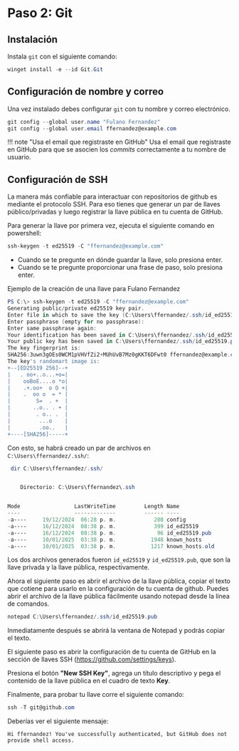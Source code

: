 # Paso 2: Git

## Instalación

Instala `git` con el siguiente comando:

```powershell
winget install -e --id Git.Git
```

## Configuración de nombre y correo

Una vez instalado debes configurar `git` con tu nombre y correo electrónico.

```powershell
git config --global user.name "Fulano Fernandez"
git config --global user.email ffernandez@example.com
```

!!! note "Usa el email que registraste en GitHub"
    Usa el email que registraste en GitHub para que se asocien los *commits* correctamente a tu nombre de usuario.

## Configuración de SSH

La manera más confiable para interactuar con repositorios de github es mediante
el protocolo SSH. Para eso tienes que generar un par de llaves público/privadas
y luego registrar la llave pública en tu cuenta de GitHub.

Para generar la llave por primera vez, ejecuta el siguiente comando en powershell:

```powershell
ssh-keygen -t ed25519 -C "ffernandez@example.com"
```

- Cuando se te pregunte en dónde guardar la llave, solo presiona enter.
- Cuando se te pregunte proporcionar una frase de paso, solo presiona enter.

Ejemplo de la creación de una llave para Fulano Fernandez

```PowerShell
PS C:\> ssh-keygen -t ed25519 -C "ffernandez@example.com"
Generating public/private ed25519 key pair.
Enter file in which to save the key (C:\Users\ffernandez/.ssh/id_ed25519):
Enter passphrase (empty for no passphrase):
Enter same passphrase again:
Your identification has been saved in C:\Users\ffernandez/.ssh/id_ed25519
Your public key has been saved in C:\Users\ffernandez/.ssh/id_ed25519.pub
The key fingerprint is:
SHA256:3uwn3gOEs0WCM1pVHVfZi2+MUhUvB7Mz0gKKT6DFwt0 ffernandez@example.com
The key's randomart image is:
+--[ED25519 256]--+
|   . oo+..o...+o=|
|    ooBoE....o *o|
|    .+.oo+  o O +|
|    .  oo o  = * |
|        S=  . +  |
|       ..o.. . + |
|        . o.. .  |
|         ...o    |
|         .oo..   |
+----[SHA256]-----+
```

Con esto, se habrá creado un par de archivos en `C:\Users\ffernandez/.ssh/`:

```PowerShell
 dir C:\Users\ffernandez/.ssh/


    Directorio: C:\Users\ffernandez\.ssh


Mode                 LastWriteTime         Length Name
----                 -------------         ------ ----
-a----     19/12/2024  06:28 p. m.            208 config
-a----     16/12/2024  08:38 p. m.            399 id_ed25519
-a----     16/12/2024  08:38 p. m.             96 id_ed25519.pub
-a----     10/01/2025  03:38 p. m.           1948 known_hosts
-a----     10/01/2025  03:38 p. m.           1217 known_hosts.old
```

Los dos archivos generados fueron `id_ed25519` y `id_ed25519.pub`, que son la
llave privada y la llave pública, respectivamente.

Ahora el siguiente paso es abrir el archivo de la llave pública, copiar el texto
que cotiene para usarlo en la configuración de tu cuenta de github. Puedes abrir
el archivo de la llave pública fácilmente usando notepad desde la línea de
comandos.

```powershell
notepad C:\Users\ffernandez/.ssh/id_ed25519.pub
```

Inmediatamente después se abrirá la ventana de Notepad y podrás copiar el texto.

El siguiente paso es abrir la configuración de tu cuenta de GitHub en la sección
de llaves SSH (https://github.com/settings/keys).

Presiona el botón **"New SSH Key"**, agrega un título descriptivo y pega el contenido de la llave pública en el cuadro de texto **Key**.


Finalmente, para probar tu llave corre el siguiente comando:

```powershell
ssh -T git@github.com
```

Deberías ver el siguiente mensaje:

```
Hi ffernandez! You've successfully authenticated, but GitHub does not provide shell access.
```

